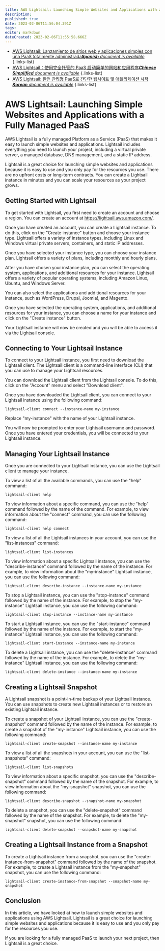 ```yaml
---
title: AWS Lightsail: Launching Simple Websites and Applications with a Fully Managed PaaS
description: 
published: true
date: 2023-02-06T11:56:04.391Z
tags: 
editor: markdown
dateCreated: 2023-02-06T11:55:58.666Z
---
```


- [AWS Lightsail: Lanzamiento de sitios web y aplicaciones simples con una PaaS totalmente administrada***Spanish** document is available*](/es/Knowledge-base/Cloud/aws-lightsail-launching-simple-websites-and-applications-with-a-fully-managed-paas)
{.links-list}
- [AWS Lightsail：使用完全托管的 PaaS 启动简单的网站和应用程序***Chinese Simplified** document is available*](/zh/Knowledge-base/Cloud/aws-lightsail-launching-simple-websites-and-applications-with-a-fully-managed-paas)
{.links-list}
- [AWS Lightsail: 완전 관리형 PaaS로 간단한 웹사이트 및 애플리케이션 시작***Korean** document is available*](/ko/Knowledge-base/Cloud/aws-lightsail-launching-simple-websites-and-applications-with-a-fully-managed-paas)
{.links-list}


# AWS Lightsail: Launching Simple Websites and Applications with a Fully Managed PaaS

AWS Lightsail is a fully managed Platform as a Service (PaaS) that makes it easy to launch simple websites and applications. Lightsail includes everything you need to launch your project, including a virtual private server, a managed database, DNS management, and a static IP address.

Lightsail is a great choice for launching simple websites and applications because it is easy to use and you only pay for the resources you use. There are no upfront costs or long-term contracts. You can create a Lightsail instance in minutes and you can scale your resources as your project grows.

## Getting Started with Lightsail

To get started with Lightsail, you first need to create an account and choose a region. You can create an account at https://lightsail.aws.amazon.com/.

Once you have created an account, you can create a Lightsail instance. To do this, click on the "Create instance" button and choose your instance type. Lightsail offers a variety of instance types, including Linux and Windows virtual private servers, containers, and static IP addresses.

Once you have selected your instance type, you can choose your instance plan. Lightsail offers a variety of plans, including monthly and hourly plans.

After you have chosen your instance plan, you can select the operating system, applications, and additional resources for your instance. Lightsail offers a variety of popular operating systems, including Amazon Linux, Ubuntu, and Windows Server.

You can also select the applications and additional resources for your instance, such as WordPress, Drupal, Joomla!, and Magento.

Once you have selected the operating system, applications, and additional resources for your instance, you can choose a name for your instance and click on the "Create instance" button.

Your Lightsail instance will now be created and you will be able to access it via the Lightsail console.

## Connecting to Your Lightsail Instance

To connect to your Lightsail instance, you first need to download the Lightsail client. The Lightsail client is a command-line interface (CLI) that you can use to manage your Lightsail resources.

You can download the Lightsail client from the Lightsail console. To do this, click on the "Account" menu and select "Download client".

Once you have downloaded the Lightsail client, you can connect to your Lightsail instance using the following command:

```
lightsail-client connect --instance-name my-instance
```

Replace "my-instance" with the name of your Lightsail instance.

You will now be prompted to enter your Lightsail username and password. Once you have entered your credentials, you will be connected to your Lightsail instance.

## Managing Your Lightsail Instance

Once you are connected to your Lightsail instance, you can use the Lightsail client to manage your instance.

To view a list of all the available commands, you can use the "help" command:

```
lightsail-client help
```

To view information about a specific command, you can use the "help" command followed by the name of the command. For example, to view information about the "connect" command, you can use the following command:

```
lightsail-client help connect
```

To view a list of all the Lightsail instances in your account, you can use the "list-instances" command:

```
lightsail-client list-instances
```

To view information about a specific Lightsail instance, you can use the "describe-instance" command followed by the name of the instance. For example, to view information about the "my-instance" Lightsail instance, you can use the following command:

```
lightsail-client describe-instance --instance-name my-instance
```

To stop a Lightsail instance, you can use the "stop-instance" command followed by the name of the instance. For example, to stop the "my-instance" Lightsail instance, you can use the following command:

```
lightsail-client stop-instance --instance-name my-instance
```

To start a Lightsail instance, you can use the "start-instance" command followed by the name of the instance. For example, to start the "my-instance" Lightsail instance, you can use the following command:

```
lightsail-client start-instance --instance-name my-instance
```

To delete a Lightsail instance, you can use the "delete-instance" command followed by the name of the instance. For example, to delete the "my-instance" Lightsail instance, you can use the following command:

```
lightsail-client delete-instance --instance-name my-instance
```

## Creating a Lightsail Snapshot

A Lightsail snapshot is a point-in-time backup of your Lightsail instance. You can use snapshots to create new Lightsail instances or to restore an existing Lightsail instance.

To create a snapshot of your Lightsail instance, you can use the "create-snapshot" command followed by the name of the instance. For example, to create a snapshot of the "my-instance" Lightsail instance, you can use the following command:

```
lightsail-client create-snapshot --instance-name my-instance
```

To view a list of all the snapshots in your account, you can use the "list-snapshots" command:

```
lightsail-client list-snapshots
```

To view information about a specific snapshot, you can use the "describe-snapshot" command followed by the name of the snapshot. For example, to view information about the "my-snapshot" snapshot, you can use the following command:

```
lightsail-client describe-snapshot --snapshot-name my-snapshot
```

To delete a snapshot, you can use the "delete-snapshot" command followed by the name of the snapshot. For example, to delete the "my-snapshot" snapshot, you can use the following command:

```
lightsail-client delete-snapshot --snapshot-name my-snapshot
```

## Creating a Lightsail Instance from a Snapshot

To create a Lightsail instance from a snapshot, you can use the "create-instance-from-snapshot" command followed by the name of the snapshot. For example, to create a Lightsail instance from the "my-snapshot" snapshot, you can use the following command:

```
lightsail-client create-instance-from-snapshot --snapshot-name my-snapshot
```

## Conclusion

In this article, we have looked at how to launch simple websites and applications using AWS Lightsail. Lightsail is a great choice for launching simple websites and applications because it is easy to use and you only pay for the resources you use.

If you are looking for a fully managed PaaS to launch your next project, then Lightsail is a great choice.